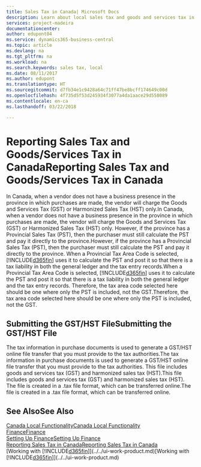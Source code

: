 ```yaml
---
title: Sales Tax in Canada| Microsoft Docs
description: Learn about local sales tax and goods and services tax in Canada.
services: project-madeira
documentationcenter: 
author: edupont04
ms.service: dynamics365-business-central
ms.topic: article
ms.devlang: na
ms.tgt_pltfrm: na
ms.workload: na
ms.search.keywords: sales tax, local
ms.date: 08/11/2017
ms.author: edupont
ms.translationtype: HT
ms.sourcegitcommit: d7fb34e1c9428a64c71ff47be8bcff174649c00d
ms.openlocfilehash: 4f735d5f53d245934f3077a4da1aace29d558089
ms.contentlocale: en-ca
ms.lasthandoff: 03/22/2018

---
```

# <a name="reporting-sales-tax-and-goodsservices-tax-in-canada"></a><span data-ttu-id="3c339-103">Reporting Sales Tax and Goods/Services Tax in Canada</span><span class="sxs-lookup"><span data-stu-id="3c339-103">Reporting Sales Tax and Goods/Services Tax in Canada</span></span>
<span data-ttu-id="3c339-104">In Canada, when a vendor does not have a business presence in the province in which purchases are made, the vendor will charge the Goods and Services Tax (GST) or Harmonized Sales Tax (HST) only.</span><span class="sxs-lookup"><span data-stu-id="3c339-104">In Canada, when a vendor does not have a business presence in the province in which purchases are made, the vendor will charge the Goods and Services Tax (GST) or Harmonized Sales Tax (HST) only.</span></span> <span data-ttu-id="3c339-105">However, if the province has a Provincial Sales Tax (PST), then the purchaser must still calculate the PST and pay it directly to the province.</span><span class="sxs-lookup"><span data-stu-id="3c339-105">However, if the province has a Provincial Sales Tax (PST), then the purchaser must still calculate the PST and pay it directly to the province.</span></span> <span data-ttu-id="3c339-106">When a Provincial Tax Area Code is selected, [!INCLUDE[d365fin](../../includes/d365fin_md.md)] uses it to calculate the PST and post it so that there is a tax liability in both the general ledger and the tax entry records.</span><span class="sxs-lookup"><span data-stu-id="3c339-106">When a Provincial Tax Area Code is selected, [!INCLUDE[d365fin](../../includes/d365fin_md.md)] uses it to calculate the PST and post it so that there is a tax liability in both the general ledger and the tax entry records.</span></span> <span data-ttu-id="3c339-107">Therefore, the tax area code selected here should be one where only the PST is included, not the GST.</span><span class="sxs-lookup"><span data-stu-id="3c339-107">Therefore, the tax area code selected here should be one where only the PST is included, not the GST.</span></span>  

## <a name="submitting-the-gsthst-file"></a><span data-ttu-id="3c339-108">Submitting the GST/HST File</span><span class="sxs-lookup"><span data-stu-id="3c339-108">Submitting the GST/HST File</span></span>
<span data-ttu-id="3c339-109">The tax information in purchase documents is used to generate a GST/HST online file transfer that you must provide to the tax authorities.</span><span class="sxs-lookup"><span data-stu-id="3c339-109">The tax information in purchase documents is used to generate a GST/HST online file transfer that you must provide to the tax authorities.</span></span> <span data-ttu-id="3c339-110">This file includes goods and services tax (GST) and harmonized sales tax (HST).</span><span class="sxs-lookup"><span data-stu-id="3c339-110">This file includes goods and services tax (GST) and harmonized sales tax (HST).</span></span> <span data-ttu-id="3c339-111">The file is created in a .tax file format, which can be transferred online.</span><span class="sxs-lookup"><span data-stu-id="3c339-111">The file is created in a .tax file format, which can be transferred online.</span></span>  

## <a name="see-also"></a><span data-ttu-id="3c339-112">See Also</span><span class="sxs-lookup"><span data-stu-id="3c339-112">See Also</span></span>
[<span data-ttu-id="3c339-113">Canada Local Functionality</span><span class="sxs-lookup"><span data-stu-id="3c339-113">Canada Local Functionality</span></span>](canada-local-functionality.md)  
[<span data-ttu-id="3c339-114">Finance</span><span class="sxs-lookup"><span data-stu-id="3c339-114">Finance</span></span>](../../finance.md)  
[<span data-ttu-id="3c339-115">Setting Up Finance</span><span class="sxs-lookup"><span data-stu-id="3c339-115">Setting Up Finance</span></span>](../../finance-setup-finance.md)  
[<span data-ttu-id="3c339-116">Reporting Sales Tax in Canada</span><span class="sxs-lookup"><span data-stu-id="3c339-116">Reporting Sales Tax in Canada</span></span>](ca-sales-tax.md)  
<span data-ttu-id="3c339-117">[Working with [!INCLUDE[d365fin](../../includes/d365fin_md.md)]](../../ui-work-product.md)</span><span class="sxs-lookup"><span data-stu-id="3c339-117">[Working with [!INCLUDE[d365fin](../../includes/d365fin_md.md)]](../../ui-work-product.md)</span></span>

